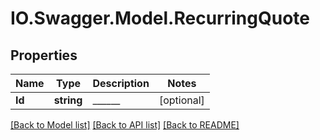 # IO.Swagger.Model.RecurringQuote
## Properties

Name | Type | Description | Notes
------------ | ------------- | ------------- | -------------
**Id** | **string** | ______ | [optional] 

[[Back to Model list]](../README.md#documentation-for-models) [[Back to API list]](../README.md#documentation-for-api-endpoints) [[Back to README]](../README.md)


